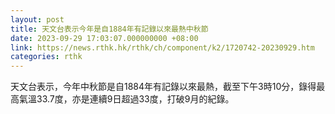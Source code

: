 ```yaml
---
layout: post
title: 天文台表示今年是自1884年有記錄以來最熱中秋節
date: 2023-09-29 17:03:07.000000000 +08:00
link: https://news.rthk.hk/rthk/ch/component/k2/1720742-20230929.htm
categories: rthk
---
```


天文台表示，今年中秋節是自1884年有記錄以來最熱，截至下午3時10分，錄得最高氣溫33.7度，亦是連續9日超過33度，打破9月的紀錄。
